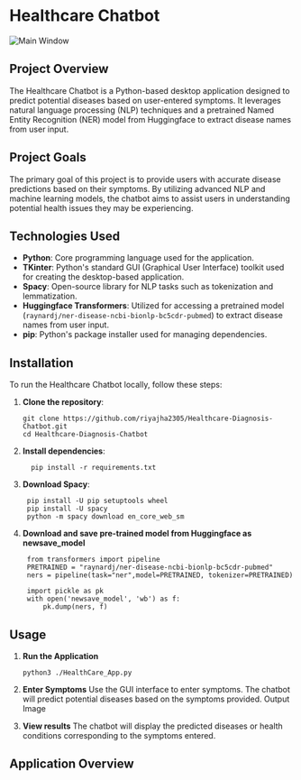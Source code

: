 # Healthcare Chatbot

![Main Window](images/main_window.png)

## Project Overview

The Healthcare Chatbot is a Python-based desktop application designed to predict potential diseases based on user-entered symptoms. It leverages natural language processing (NLP) techniques and a pretrained Named Entity Recognition (NER) model from Huggingface to extract disease names from user input.

## Project Goals

The primary goal of this project is to provide users with accurate disease predictions based on their symptoms. By utilizing advanced NLP and machine learning models, the chatbot aims to assist users in understanding potential health issues they may be experiencing.

## Technologies Used

- **Python**: Core programming language used for the application.
- **TKinter**: Python's standard GUI (Graphical User Interface) toolkit used for creating the desktop-based application.
- **Spacy**: Open-source library for NLP tasks such as tokenization and lemmatization.
- **Huggingface Transformers**: Utilized for accessing a pretrained model (`raynardj/ner-disease-ncbi-bionlp-bc5cdr-pubmed`) to extract disease names from user input.
- **pip**: Python's package installer used for managing dependencies.

## Installation

To run the Healthcare Chatbot locally, follow these steps:

1. **Clone the repository**:
   ```
   git clone https://github.com/riyajha2305/Healthcare-Diagnosis-Chatbot.git
   cd Healthcare-Diagnosis-Chatbot
   ```
2. **Install dependencies**:
   ```
     pip install -r requirements.txt
   ```
3. **Download Spacy**:
   ```
    pip install -U pip setuptools wheel
    pip install -U spacy
    python -m spacy download en_core_web_sm
   ```
4. **Download and save pre-trained model from Huggingface as newsave_model**
   ```
    from transformers import pipeline
    PRETRAINED = "raynardj/ner-disease-ncbi-bionlp-bc5cdr-pubmed"
    ners = pipeline(task="ner",model=PRETRAINED, tokenizer=PRETRAINED)
    
    import pickle as pk
    with open('newsave_model', 'wb') as f:
        pk.dump(ners, f)
   ```
## Usage

1. **Run the Application**
   ```
   python3 ./HealthCare_App.py
   ```

2. **Enter Symptoms**
Use the GUI interface to enter symptoms. The chatbot will predict potential diseases based on the symptoms provided.
Output Image

3. **View results**
The chatbot will display the predicted diseases or health conditions corresponding to the symptoms entered.

## Application Overview
